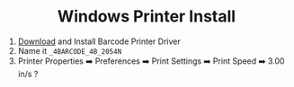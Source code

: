 <center><h1>Windows Printer Install</h1></center>

1. [Download](https://raw.githubusercontent.com/0187773933/MastersClosetTracker/master/misc/barcode%20printer%20drivers/4BARCODE.driver.6.0.0.40(windows).exe) and Install Barcode Printer Driver
2. Name it `_4BARCODE_4B_2054N`
3. Printer Properties ➡️ Preferences ➡️ Print Settings ➡️ Print Speed ➡️ 3.00 in/s ?